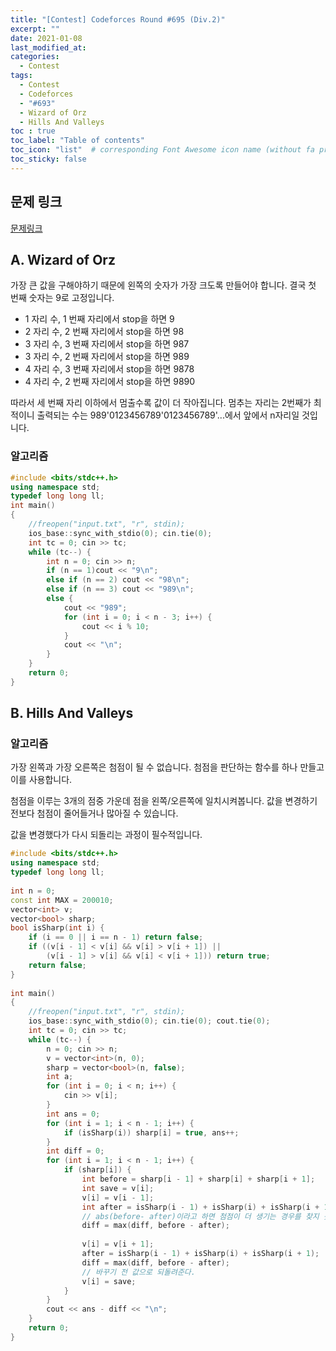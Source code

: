 ```yaml
---
title: "[Contest] Codeforces Round #695 (Div.2)"
excerpt: ""
date: 2021-01-08
last_modified_at: 
categories:
  - Contest
tags:
  - Contest
  - Codeforces
  - "#693"
  - Wizard of Orz
  - Hills And Valleys
toc : true
toc_label: "Table of contents"
toc_icon: "list"  # corresponding Font Awesome icon name (without fa prefix)
toc_sticky: false
---
```


## 문제 링크

[문제링크](https://codeforces.com/contest/1467) 

## A. Wizard of Orz

가장 큰 값을 구해야하기 때문에 왼쪽의 숫자가 가장 크도록 만들어야 합니다. 결국 첫 번째 숫자는 9로 고정입니다.  

- 1 자리 수, 1 번째 자리에서 stop을 하면 9
- 2 자리 수, 2 번째 자리에서 stop을 하면 98
- 3 자리 수, 3 번째 자리에서 stop을 하면 987
- 3 자리 수, 2 번째 자리에서 stop을 하면 989
- 4 자리 수, 3 번째 자리에서 stop을 하면 9878
- 4 자리 수, 2 번째 자리에서 stop을 하면 9890

따라서 세 번째 자리 이하에서 멈출수록 값이 더 작아집니다. 멈추는 자리는 2번째가 최적이니 출력되는 수는 989'0123456789'0123456789'...에서 앞에서 n자리일 것입니다.  

### 알고리즘

```cpp
#include <bits/stdc++.h>
using namespace std;
typedef long long ll;
int main()
{
	//freopen("input.txt", "r", stdin);
	ios_base::sync_with_stdio(0); cin.tie(0);
	int tc = 0; cin >> tc;
	while (tc--) {
		int n = 0; cin >> n;
		if (n == 1)cout << "9\n";
		else if (n == 2) cout << "98\n";
		else if (n == 3) cout << "989\n";
		else {
			cout << "989";
			for (int i = 0; i < n - 3; i++) {
				cout << i % 10;
			}
			cout << "\n";
		}
	}
	return 0;
}
```

## B. Hills And Valleys

### 알고리즘  

가장 왼쪽과 가장 오른쪽은 첨점이 될 수 없습니다. 첨점을 판단하는 함수를 하나 만들고 이를 사용합니다.  

첨점을 이루는 3개의 점중 가운데 점을 왼쪽/오른쪽에 일치시켜봅니다. 값을 변경하기 전보다 첨점이 줄어들거나 많아질 수 있습니다.  

값을 변경했다가 다시 되돌리는 과정이 필수적입니다.  

```cpp
#include <bits/stdc++.h>
using namespace std;
typedef long long ll;
 
int n = 0;
const int MAX = 200010;
vector<int> v;
vector<bool> sharp;
bool isSharp(int i) {
	if (i == 0 || i == n - 1) return false;
	if ((v[i - 1] < v[i] && v[i] > v[i + 1]) ||
		(v[i - 1] > v[i] && v[i] < v[i + 1])) return true;
	return false;
}
 
int main()
{
	//freopen("input.txt", "r", stdin);
	ios_base::sync_with_stdio(0); cin.tie(0); cout.tie(0);
	int tc = 0; cin >> tc;
	while (tc--) {
		n = 0; cin >> n;
		v = vector<int>(n, 0);
		sharp = vector<bool>(n, false);
		int a;
		for (int i = 0; i < n; i++) {
			cin >> v[i];
		}
		int ans = 0;
		for (int i = 1; i < n - 1; i++) {
			if (isSharp(i)) sharp[i] = true, ans++;
		}
		int diff = 0;
		for (int i = 1; i < n - 1; i++) {
			if (sharp[i]) {
				int before = sharp[i - 1] + sharp[i] + sharp[i + 1];
				int save = v[i];
				v[i] = v[i - 1];
				int after = isSharp(i - 1) + isSharp(i) + isSharp(i + 1);
				// abs(before- after)이라고 하면 첨점이 더 생기는 경우를 찾지 못한다.
				diff = max(diff, before - after);
 
				v[i] = v[i + 1];
				after = isSharp(i - 1) + isSharp(i) + isSharp(i + 1);
				diff = max(diff, before - after);
				// 바꾸기 전 값으로 되돌려준다. 
				v[i] = save;
			}
		}
		cout << ans - diff << "\n";
	}
	return 0;
}
```